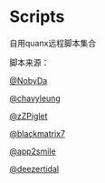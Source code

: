 # Scripts

自用quanx远程脚本集合

脚本来源：

[@NobyDa](https://github.com/NobyDa/Script)

[@chavyleung](https://github.com/chavyleung/scripts)

[@zZPiglet](https://github.com/zZPiglet/Task)

[@blackmatrix7](https://github.com/blackmatrix7/ios_rule_script)

[@app2smile](https://github.com/app2smile/rules)

[@deezertidal](https://github.com/deezertidal/QuantumultX-Rewrite)